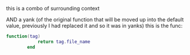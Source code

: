 this is a combo of surrounding context

AND a yank (of the original function that will be moved up into the default value, previously I had replaced it and so it was in yanks)
this is the func:
```lua
function(tag)
            return tag.file_name
        end
```

